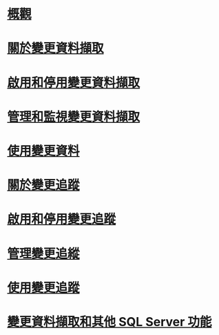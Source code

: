 # [概觀](track-data-changes-sql-server.md)  
# [關於變更資料擷取](about-change-data-capture-sql-server.md)  
# [啟用和停用變更資料擷取](enable-and-disable-change-data-capture-sql-server.md)  
# [管理和監視變更資料擷取](administer-and-monitor-change-data-capture-sql-server.md)  
# [使用變更資料](work-with-change-data-sql-server.md)  
# [關於變更追蹤](about-change-tracking-sql-server.md)  
# [啟用和停用變更追蹤](enable-and-disable-change-tracking-sql-server.md)  
# [管理變更追縱](manage-change-tracking-sql-server.md)  
# [使用變更追蹤](work-with-change-tracking-sql-server.md)  
# [變更資料擷取和其他 SQL Server 功能](change-data-capture-and-other-sql-server-features.md)  
